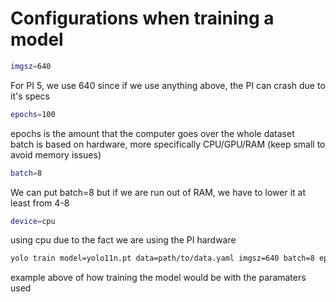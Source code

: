 # Configurations when training a model
```bash
imgsz=640
```
For PI 5, we use 640 since if we use anything above, the PI can crash due to it's specs
```bash
epochs=100
```
epochs is the amount that the computer goes over the whole dataset  
batch is based on hardware, more specifically CPU/GPU/RAM (keep small to avoid memory issues)
```bash
batch=8
```
We can put batch=8 but if we are run out of RAM, we have to lower it at least from 4-8  
```bash
device=cpu
```
using cpu due to the fact we are using the PI hardware
```bash
yolo train model=yolo11n.pt data=path/to/data.yaml imgsz=640 batch=8 epochs=100 device=cpu name=new_test
```
example above of how training the model would be with the paramaters used
